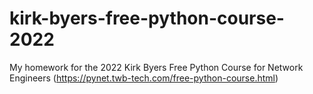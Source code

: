 # kirk-byers-free-python-course-2022
My homework for the 2022 Kirk Byers Free Python Course for Network Engineers (https://pynet.twb-tech.com/free-python-course.html)
